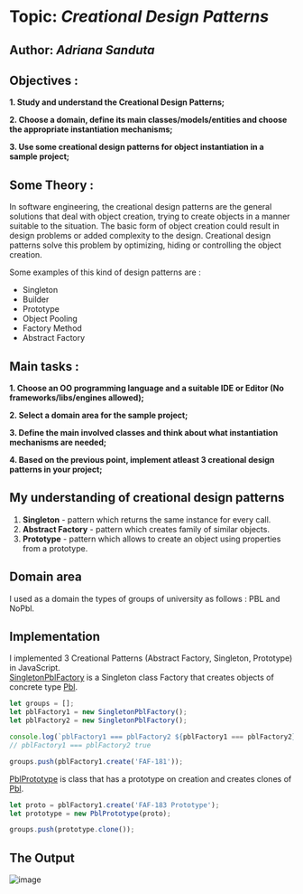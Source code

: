 # Topic: *Creational Design Patterns*

## Author: *Adriana Sanduta*

## Objectives :

__1. Study and understand the Creational Design Patterns;__

__2. Choose a domain, define its main classes/models/entities and choose the appropriate instantiation mechanisms;__

__3. Use some creational design patterns for object instantiation in a sample project;__

## Some Theory :

In software engineering, the creational design patterns are the general solutions that deal with object creation, trying to create objects in a manner suitable to the situation. The basic form of object creation could result in design problems or added complexity to the design. Creational design patterns solve this problem by optimizing, hiding or controlling the object creation.

Some examples of this kind of design patterns are :

   * Singleton
   * Builder
   * Prototype
   * Object Pooling
   * Factory Method
   * Abstract Factory
   
## Main tasks :

__1. Choose an OO programming language and a suitable IDE or Editor (No frameworks/libs/engines allowed);__

__2. Select a domain area for the sample project;__

__3. Define the main involved classes and think about what instantiation mechanisms are needed;__

__4. Based on the previous point, implement atleast 3 creational design patterns in your project;__

## My understanding of creational design patterns

1. __Singleton__ - pattern which returns the same instance for every call.
2. __Abstract Factory__ - pattern which creates family of similar objects.
3. __Prototype__ - pattern which allows to create an object using properties from a prototype.

## Domain area

I used as a domain the types of groups of university as follows :  PBL and NoPbl.

## Implementation 

I implemented 3 Creational Patterns (Abstract Factory, Singleton, Prototype) in JavaScript.  
[SingletonPblFactory](https://github.com/Adrianasanduta/TMPS/blob/master/src/CreationalPatterns/SingletonPblFactory.js) is a Singleton class Factory that creates objects of concrete type [Pbl](https://github.com/Adrianasanduta/TMPS/blob/master/src/CreationalPatterns/Pbl.js).  

```javascript
let groups = [];
let pblFactory1 = new SingletonPblFactory();
let pblFactory2 = new SingletonPblFactory();

console.log(`pblFactory1 === pblFactory2 ${pblFactory1 === pblFactory2}`); 
// pblFactory1 === pblFactory2 true

groups.push(pblFactory1.create('FAF-181'));
```

[PblPrototype](https://github.com/Adrianasanduta/TMPS/blob/master/src/CreationalPatterns/PblPrototype.js) is class that has a prototype on creation and creates clones of [Pbl](https://github.com/Adrianasanduta/TMPS/blob/master/src/CreationalPatterns/Pbl.js).

```javascript
let proto = pblFactory1.create('FAF-183 Prototype');
let prototype = new PblPrototype(proto);

groups.push(prototype.clone());
```

## The Output

![image](https://user-images.githubusercontent.com/56167303/95679501-edc84300-0bdb-11eb-8969-0ce3b5ebdc9a.png)
